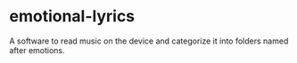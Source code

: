# emotional-lyrics
A software to read music on the device and categorize it into folders named after emotions.
